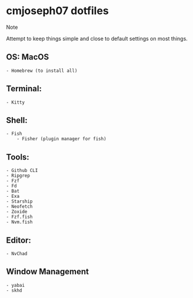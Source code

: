 # cmjoseph07 dotfiles

> [!NOTE]
> Attempt to keep things simple and close to default settings on most things.

## OS: MacOS
    - Homebrew (to install all)

## Terminal:
    - Kitty

## Shell:
    - Fish
        - Fisher (plugin manager for fish)

## Tools:
    - Github CLI
    - Ripgrep
    - Fzf
    - Fd 
    - Bat
    - Exa
    - Starship
    - Neofetch
    - Zoxide
    - Fzf.fish
    - Nvm.fish

## Editor:
    - NvChad

## Window Management
    - yabai
    - skhd

